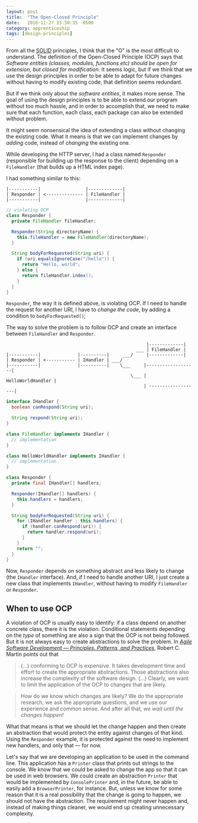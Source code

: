 ```yaml
---
layout: post
title:  "The Open-Closed Principle"
date:   2016-11-27 15:50:35 -0500
category: apprenticeship
tags: [design-principles]
---
```


From all the [SOLID](https://en.wikipedia.org/wiki/SOLID_(object-oriented_design)) principles, I think that the "O" is the most difficult to understand. The definition of the Open-Closed Principle (OCP) says that *Software entities (classes, modules, functions etc) should be open for extension, but closed for modification*. It seems logic, but if we think that we use the design principles in order to be able to adapt for future changes without having to modify existing code, that definition seems redundant. <!--more-->

But if we think only about the *software entities*, it makes more sense. The goal of using the design principles is to be able to extend our program without too much hassle, and in order to accomplish that, we need to make sure that each function, each class, each package can also be extended without problem.

It might seem nonsensical the idea of extending a class without changing the existing code. What it means is that we can implement changes by *adding* code, instead of *changing* the existing one.

While developing the HTTP server, I had a class named `Responder` (responsible for building up the response to the client) depending on a `FileHandler` (that builds up a HTML index page).

I had something similar to this:

```
|-----------|                 |-------------|
| Responder | <-------------- | FileHandler |
|-----------|                 |-------------|
```

```java
// violating OCP
class Responder {
  private FileHandler fileHandler;

  Responder(String directoryName) {
    this.fileHandler = new FileHandler(directoryName);
  }

  String bodyForRequested(String uri) {
    if (uri.equalsIgnoreCase("/hello")) {
      return "Hello, world";
    } else {
      return fileHandler.index();
    }
  }
}
```

`Responder`, the way it is defined above, is violating OCP. If I need to handle the request for another URI, I have to *change the code*, by adding a condition to `bodyForRequested()`;

The way to solve the problem is to follow OCP and create an interface between `FileHandler` and `Responder`.

```
                                                     |-------------|
                                                 ___ | FileHandler |
|-----------|              |----------|     ___/     |-------------|
| Responder | <----------- | IHandler | ___/
|-----------|              |----------|    \___     |-------------------|
                                               \___ | HelloWorldHandler |
                                                    | -------------------|
```

```java
interface IHandler {
  boolean canRespond(String uri);

  String respond(String uri);
}

class FileHandler implements IHandler {
  // implementation
}

class HelloWorldHandler implements IHandler {
  // implementation
}

class Responder {
  private final IHandler[] handlers;

  Responder(IHandler[] handlers) {
    this.handlers = handlers;
  }

  String bodyForRequested(String uri) {
    for (IHandler handler : this.handlers) {
      if (handler.canRespond(uri)) {
        return handler.respond(uri);
      }
    }
    return "";
  }
}
```

Now, `Responder` depends on something abstract and less likely to change (the `IHandler` interface). And, if I need to handle another URI, I just create a new class that implements `IHandler`, without having to modify `FileHandler` or `Responder`.

## When to use OCP

A violation of OCP is usually easy to identify: if a class depend on another concrete class, there it is the violation. Conditional statements depending on the *type* of something are also a sign that the OCP is not being followed. But it is not always easy to create abstractions to solve the problem. In [*Agile Software Development &mdash; Principles, Patterns, and Practices*](https://www.pearsonhighered.com/program/Martin-Agile-Software-Development-Principles-Patterns-and-Practices/PGM272869.html), Robert C. Martin points out that

> (...) conforming to OCP is expensive. It takes development time and effort to create the appropriate abstractions. Those abstractions also increase the complexity of the software design. (...) Clearly, we want to limit the application of the OCP to changes that are likely.

> How do we know which changes are likely? We do the appropriate research, we ask the appropriate questions, and we use our experience and common sense. And after all that, *we wait until the changes happen!*

What that means is that we should let the change happen and then create an abstraction that would protect the entity against changes of that kind. Using the `Responder` example, it is protected against the need to implement new handlers, and only that &mdash; for now.

Let's say that we are developing an application to be used in the command line. This application has a `Printer` class that prints out strings to the console. We know that we could be asked to change the app so that it can be used in web browsers. We could create an abstraction `Printer` that would be implemented by `ConsolePrinter` and, in the future, be able to easily add a `BrowserPrinter`, for instance. But, unless we know for some reason that it is a real possibility that the change is going to happen, we should not have the abstraction. The requirement might never happen and, instead of making things cleaner, we would end up creating unnecessary complexity.
